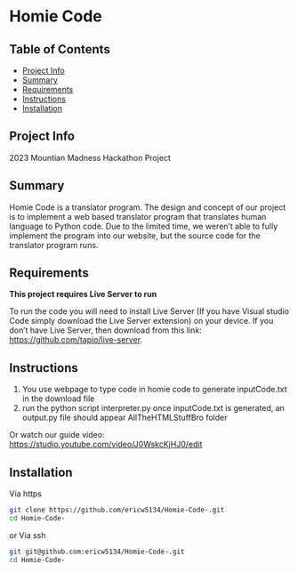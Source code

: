# Homie Code

## Table of Contents

- [Project Info](#project-info)
- [Summary](#summary)
- [Requirements](#requirements)
- [Instructions](#instructions)
- [Installation](#installation)

## Project Info
2023 Mountian Madness Hackathon Project

## Summary
Homie Code is a translator program. The design and concept of our project is to implement a web based translator program that translates human language to Python code. Due to the limited time, we weren’t able to fully implement the program into our website, but the source code for the translator program runs.

## Requirements
**This project requires Live Server to run**

To run the code you will need to install Live Server (If you have Visual studio Code simply download the Live Server extension) on your device. If you don’t have Live Server, then download from this link: https://github.com/tapio/live-server.

## Instructions
1. You use webpage to type code in homie code to generate inputCode.txt in the download file 
2. run the python script interpreter.py once inputCode.txt is generated, an output.py file should appear AllTheHTMLStuffBro folder 

Or watch our guide video: https://studio.youtube.com/video/J0WskcKjHJ0/edit

## Installation
Via https
```bash
git clone https://github.com/ericw5134/Homie-Code-.git
cd Homie-Code-
```
or 
Via ssh
```bash
git git@github.com:ericw5134/Homie-Code-.git
cd Homie-Code-
```
